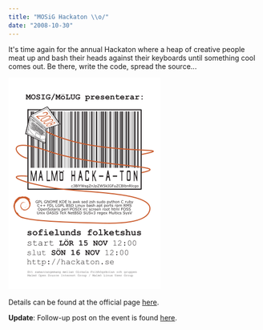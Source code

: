 ```yaml
---
title: "MOSiG Hackaton \\o/"
date: "2008-10-30"
---
```


It's time again for the annual Hackaton where a heap of creative people meat up and bash their heads against their keyboards until something cool comes out. Be there, write the code, spread the source...

[![](hackaton.png "hackaton")][1]

Details can be found at the official page [here][2].

**Update**: Follow-up post on the event is found [here][3].

[1]: https://web.archive.org/web/20090419152709/http://www.friit.se/index.php?option=com_content&view=article&id=49:slaepp-programvaran-fri-det-aer-var&catid=2:nyheter&Itemid=2
[2]: https://web.archive.org/web/20081018210615/http://hackaton.se/wiki/index.php/Hack-A-Ton_2008
[3]: https://web.archive.org/web/20090419152718/http://www.friit.se/index.php?option=com_content&view=article&id=51:open-source-entusiaster-moettes-pa-garaget&catid=2:nyheter&Itemid=2